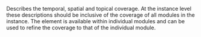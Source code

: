 Describes the temporal, spatial and topical coverage. At the instance level these descriptions should be inclusive of the coverage of all modules in the instance. The element is available within individual modules and can be used to refine the coverage to that of the individual module.